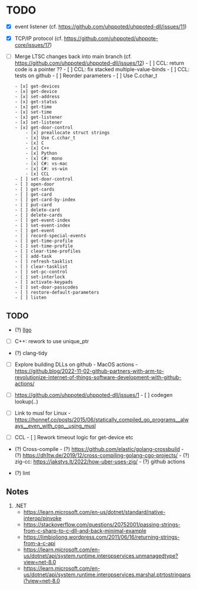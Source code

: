# TODO

- [x] event listener (cf. https://github.com/uhppoted/uhppoted-dll/issues/11)
- [x] TCP/IP protocol (cf. https://github.com/uhppoted/uhppote-core/issues/17)
- [ ] Merge LTSC changes back into main branch (cf. https://github.com/uhppoted/uhppoted-dll/issues/12)
      - [ ] CCL: return code is a pointer ??
      - [ ] CCL: fix stacked multiple-value-binds
      - [ ] CCL: tests on github
      - [ ] Reorder parameters
      - [ ] Use C.cchar_t

      - [x] get-devices
      - [x] get-device
      - [x] set-address
      - [x] get-status
      - [x] get-time
      - [x] set-time
      - [x] get-listener
      - [x] set-listener
      - [x] get-door-control
          - [x] preallocate struct strings
          - [x] Use C.cchar_t
          - [x] C
          - [x] C++
          - [x] Python
          - [x] C#: mono
          - [x] C#: vs-mac
          - [x] C#: vs-win
          - [x] CCL
      - [ ] set-door-control
      - [ ] open-door
      - [ ] get-cards
      - [ ] get-card
      - [ ] get-card-by-index
      - [ ] put-card
      - [ ] delete-card
      - [ ] delete-cards
      - [ ] get-event-index
      - [ ] set-event-index
      - [ ] get-event
      - [ ] record-special-events
      - [ ] get-time-profile
      - [ ] set-time-profile
      - [ ] clear-time-profiles
      - [ ] add-task
      - [ ] refresh-tasklist
      - [ ] clear-tasklist
      - [ ] set-pc-control
      - [ ] set-interlock
      - [ ] activate-keypads
      - [ ] set-door-passcodes
      - [ ] restore-default-parameters
      - [ ] listen

## TODO

- (?) [llgo](https://github.com/goplus/llgo)
- [ ] C++: rework to use unique_ptr
- (?) clang-tidy

- [ ] Explore building DLLs on github
      - MacOS actions
      - https://github.blog/2022-11-02-github-partners-with-arm-to-revolutionize-internet-of-things-software-development-with-github-actions/

- [ ] https://github.com/uhppoted/uhppoted-dll/issues/1
      - [ ] codegen lookup(..)

- [ ] Link to musl for Linux
      - https://honnef.co/posts/2015/06/statically_compiled_go_programs__always__even_with_cgo__using_musl

- [ ] CCL
      - [ ] Rework timeout logic for get-device etc

- (?) Cross-compile
      - (?) https://github.com/elastic/golang-crossbuild
      - (?) https://dh1tw.de/2019/12/cross-compiling-golang-cgo-projects/
      - (?) zig-cc: https://jakstys.lt/2022/how-uber-uses-zig/
      - (?) github actions

- (?) lint

## Notes

1. .NET
    - https://learn.microsoft.com/en-us/dotnet/standard/native-interop/pinvoke
    - https://stackoverflow.com/questions/20752001/passing-strings-from-c-sharp-to-c-dll-and-back-minimal-example
    - https://limbioliong.wordpress.com/2011/06/16/returning-strings-from-a-c-api
    - https://learn.microsoft.com/en-us/dotnet/api/system.runtime.interopservices.unmanagedtype?view=net-8.0
    - https://learn.microsoft.com/en-us/dotnet/api/system.runtime.interopservices.marshal.ptrtostringansi?view=net-8.0


